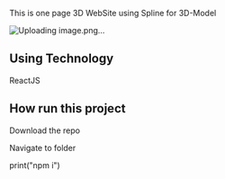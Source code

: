 This is one page 3D WebSite using Spline for 3D-Model

![Uploading image.png…]()

<h2>Using Technology</h2>

ReactJS

<h2>How run this project</h2>

Download the repo

Navigate to folder

print("npm i")
